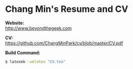 # Chang Min's Resume and CV

**Website:**<br>
http://www.beyondthegeek.com

**CV:**<br>
https://github.com/ChangMinPark/cv/blob/master/CV.pdf

**Build Command:**
```sh
$ latexmk -xelatex "CV.tex"
```


